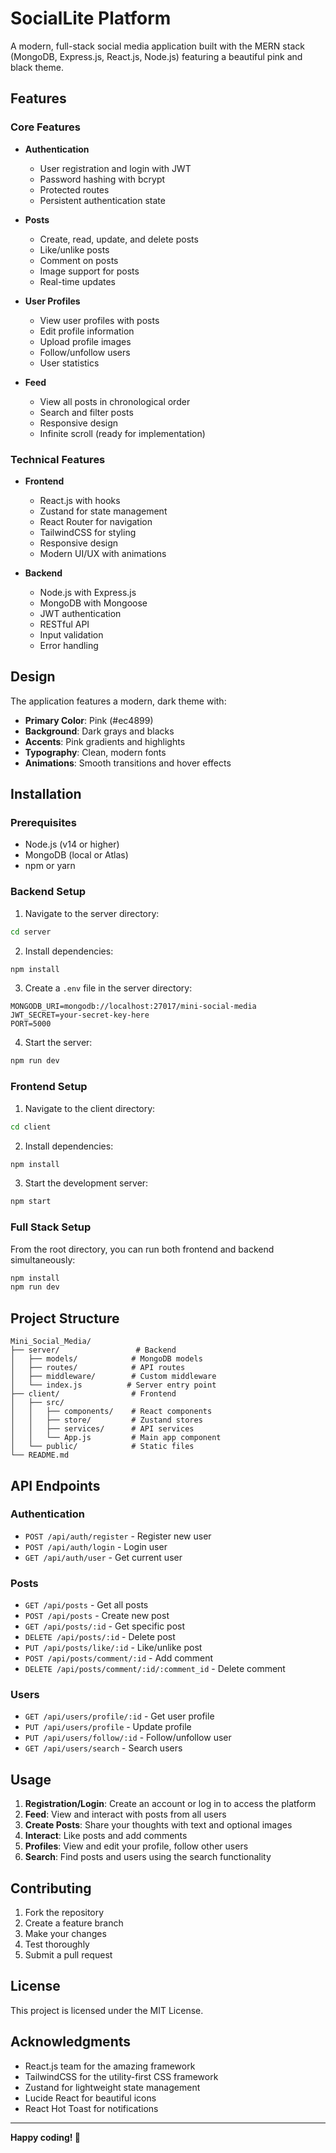 # SocialLite Platform

A modern, full-stack social media application built with the MERN stack (MongoDB, Express.js, React.js, Node.js) featuring a beautiful pink and black theme.

## Features

### Core Features
- **Authentication**
  - User registration and login with JWT
  - Password hashing with bcrypt
  - Protected routes
  - Persistent authentication state

- **Posts**
  - Create, read, update, and delete posts
  - Like/unlike posts
  - Comment on posts
  - Image support for posts
  - Real-time updates

- **User Profiles**
  - View user profiles with posts
  - Edit profile information
  - Upload profile images
  - Follow/unfollow users
  - User statistics

- **Feed**
  - View all posts in chronological order
  - Search and filter posts
  - Responsive design
  - Infinite scroll (ready for implementation)

### Technical Features
- **Frontend**
  - React.js with hooks
  - Zustand for state management
  - React Router for navigation
  - TailwindCSS for styling
  - Responsive design
  - Modern UI/UX with animations

- **Backend**
  - Node.js with Express.js
  - MongoDB with Mongoose
  - JWT authentication
  - RESTful API
  - Input validation
  - Error handling

## Design

The application features a modern, dark theme with:
- **Primary Color**: Pink (#ec4899)
- **Background**: Dark grays and blacks
- **Accents**: Pink gradients and highlights
- **Typography**: Clean, modern fonts
- **Animations**: Smooth transitions and hover effects

## Installation

### Prerequisites
- Node.js (v14 or higher)
- MongoDB (local or Atlas)
- npm or yarn

### Backend Setup

1. Navigate to the server directory:
```bash
cd server
```

2. Install dependencies:
```bash
npm install
```

3. Create a `.env` file in the server directory:
```env
MONGODB_URI=mongodb://localhost:27017/mini-social-media
JWT_SECRET=your-secret-key-here
PORT=5000
```

4. Start the server:
```bash
npm run dev
```

### Frontend Setup

1. Navigate to the client directory:
```bash
cd client
```

2. Install dependencies:
```bash
npm install
```

3. Start the development server:
```bash
npm start
```

### Full Stack Setup

From the root directory, you can run both frontend and backend simultaneously:

```bash
npm install
npm run dev
```

## Project Structure

```
Mini_Social_Media/
├── server/                 # Backend
│   ├── models/            # MongoDB models
│   ├── routes/            # API routes
│   ├── middleware/        # Custom middleware
│   └── index.js          # Server entry point
├── client/                # Frontend
│   ├── src/
│   │   ├── components/    # React components
│   │   ├── store/         # Zustand stores
│   │   ├── services/      # API services
│   │   └── App.js         # Main app component
│   └── public/            # Static files
└── README.md
```

## API Endpoints

### Authentication
- `POST /api/auth/register` - Register new user
- `POST /api/auth/login` - Login user
- `GET /api/auth/user` - Get current user

### Posts
- `GET /api/posts` - Get all posts
- `POST /api/posts` - Create new post
- `GET /api/posts/:id` - Get specific post
- `DELETE /api/posts/:id` - Delete post
- `PUT /api/posts/like/:id` - Like/unlike post
- `POST /api/posts/comment/:id` - Add comment
- `DELETE /api/posts/comment/:id/:comment_id` - Delete comment

### Users
- `GET /api/users/profile/:id` - Get user profile
- `PUT /api/users/profile` - Update profile
- `PUT /api/users/follow/:id` - Follow/unfollow user
- `GET /api/users/search` - Search users

## Usage

1. **Registration/Login**: Create an account or log in to access the platform
2. **Feed**: View and interact with posts from all users
3. **Create Posts**: Share your thoughts with text and optional images
4. **Interact**: Like posts and add comments
5. **Profiles**: View and edit your profile, follow other users
6. **Search**: Find posts and users using the search functionality

## Contributing

1. Fork the repository
2. Create a feature branch
3. Make your changes
4. Test thoroughly
5. Submit a pull request

## License

This project is licensed under the MIT License.

## Acknowledgments

- React.js team for the amazing framework
- TailwindCSS for the utility-first CSS framework
- Zustand for lightweight state management
- Lucide React for beautiful icons
- React Hot Toast for notifications

---

**Happy coding! 🎉**
